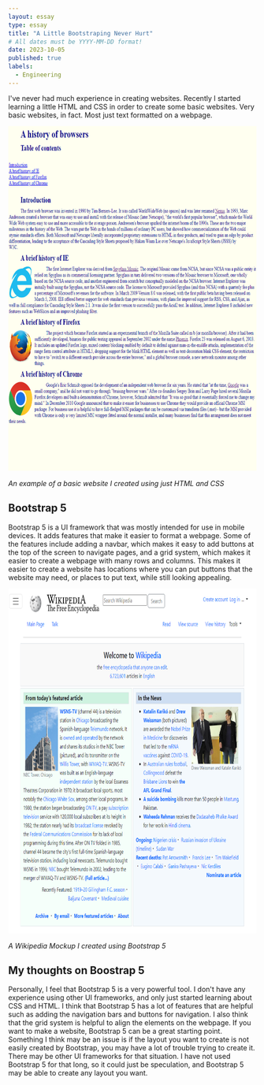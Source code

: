 ```yaml
---
layout: essay
type: essay
title: "A Little Bootstraping Never Hurt"
# All dates must be YYYY-MM-DD format!
date: 2023-10-05
published: true
labels:
  - Engineering
---
```



I've never had much experience in creating websites. Recently I started learning a little HTML and CSS in order to create some basic websites. Very basic websites, in fact. Most just text formatted on a webpage.

<img src="../img/Basic-Website.png" height="700">

*An example of a basic website I created using just HTML and CSS*


## Bootstrap 5

Bootstrap 5 is a UI framework that was mostly intended for use in mobile devices. It adds features that make it easier to format a webpage. Some of the features include adding a navbar, which makes it easy to add buttons at the top of the screen to navigate pages, and a grid system, which makes it easier to create a webpage with many rows and columns. This makes it easier to create a website has locations where you can put buttons that the website may need, or places to put text, while still looking appealing.

<img height="700px" src="../img/Bootstrap-Example.png">

*A Wikipedia Mockup I created using Bootstrap 5*

## My thoughts on Boostrap 5

Personally, I feel that Bootstrap 5 is a very powerful tool. I don't have any experience using other UI frameworks, and only just started learning about CSS and HTML. I think that Bootstrap 5 has a lot of features that are helpful such as adding the navigation bars and buttons for navigation. I also think that the grid system is helpful to align the elements on the webpage. If you want to make a website, Bootstrap 5 can be a great starting point. Something I think may be an issue is if the layout you want to create is not easily created by Bootstrap, you may have a lot of trouble trying to create it. There may be other UI frameworks for that situation. I have not used Bootstrap 5 for that long, so it could just be speculation, and Bootstrap 5 may be able to create any layout you want.

